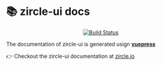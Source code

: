 # :books: zircle-ui docs

<p align="center">
  <a href="https://travis-ci.org/zircleUI/docs"><img alt="Build Status" src="https://travis-ci.org/zircleUI/docs.svg?branch=master"></a>
</p>

The documentation of zircle-ui is generated usign [**vuepress**](https://vuepress.vuejs.org/)

:point_right: Checkout the zircle-ui documentation at [zircle.io](https://zircleui.github.io/docs/)
